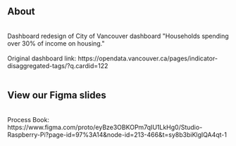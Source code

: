 ## About
<br>
Dashboard redesign of City of Vancouver dashboard "Households spending over 30% of income on housing." 
<br>
<br>
Original dashboard link: https://opendata.vancouver.ca/pages/indicator-disaggregated-tags/?q.cardid=122
<br>
<br>

## View our Figma slides
<br>
Process Book: https://www.figma.com/proto/eyBze3OBKOPm7qIU1LkHg0/Studio-Raspberry-Pi?page-id=97%3A14&node-id=213-466&t=sy8b3biKlgIQA4qt-1






